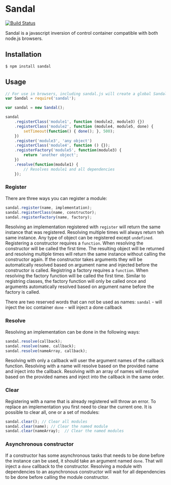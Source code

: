 # Sandal

[![Build Status](https://travis-ci.org/marcusberner/sandal.png?branch=master)](https://travis-ci.org/marcusberner/sandal)

Sandal is a javascript inversion of control container compatible with both node.js browsers.

## Installation

    $ npm install sandal

## Usage

```js
// For use in browsers, including sandal.js will create a global Sandal constructor
var Sandal = require('sandal');

var sandal = new Sandal();

sandal
    .registerClass('module1', function (module2, module3) {})
    .registerClass('module2', function (module4, module5, done) {
        setTimeout(function() { done(); }, 500);
    })
    .register('module3', 'any object')
    .registerClass('module4', function () {});
    .registerFactory('module5', function(module3) {
        return 'another object';
    })
    .resolve(function(module1) {
        // Resolves module1 and all dependencies
    });
```

### Register

There are three ways you can register a module:

```js
sandal.register(name, implementation);
sandal.registerClass(name, constructor);
sandal.registerFactory(name, factory);
```

Resolving an implementation registered with `register` will return the same instance that was registered. Resolving multiple times will always return teh same instance.
Any type of object can be registered except `undefined`.
Registering a constructor requires a `function`. When resolving the constructor will be called the first time. The resulting object will be returned and resolving multiple times will return the same instance without calling the constructor again.
If the constructor takes arguments they will be automatically resolved based on argument name and injected before the constructor is called.
Registring a factory requires a `function`. When resolving the factory function will be called the first time. Similar to registring classes, the factory function will only be called once and arguments automatically resolved based on argument name before the factory is called.

There are two reserved words that can not be used as names:
`sandal` - will inject the ioc container
`done` - will inject a done callback

### Resolve

Resolving an implementation can be done in the following ways:

```js
sandal.resolve(callback);
sandal.resolve(name, callback);
sandal.resolve(nameArray, callback);
```

Resolving with only a callback will user the argument names of the callback function.
Resolving with a name will resolve based on the provided name and inject into the callback.
Resolving with an array of names will resolve based on the provided names and inject into the callback in the same order.

### Clear

Registering with a name that is already registered will throw an error. To replace an implementation you first need to clear the current one. It is possible to clear all, one or a set of modules:

```js
sandal.clear(); // Clear all modules
sandal.clear(name); // Clear the named module
sandal.clear(nameArray);  // Clear the named modules
```

### Asynchronous constructor

If a constructor has some asynchronous tasks that needs to be done before the instance can be used, it should take an argument named `done`.
That will inject a `done` callback to the constructor. Resolving a module with dependencies to an asynchronous constructor will wait for all dependencies to be done before calling the module constructor.
